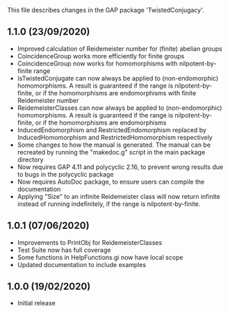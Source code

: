 This file describes changes in the GAP package 'TwistedConjugacy'.


1.1.0 (23/09/2020)
------------------

- Improved calculation of Reidemeister number for (finite) abelian groups
- CoincidenceGroup works more efficiently for finite groups
- CoincidenceGroup now works for homomorphisms with nilpotent-by-finite range
- IsTwistedConjugate can now always be applied to (non-endomorphic)
  homomorphisms. A result is guaranteed if the range is nilpotent-by-finite,
  or if the homomorphisms are endomorphisms with finite Reidemeister number
- ReidemeisterClasses can now always be applied to (non-endomorphic)
  homomorphisms. A result is guaranteed if the range is nilpotent-by-finite,
  or if the homomorphisms are endomorphisms
- InducedEndomorphism and RestrictedEndomorphism replaced by
  InducedHomomorphism and RestrictedHomomorphism respectively
- Some changes to how the manual is generated. The manual can be recreated
  by running the "makedoc.g" script in the main package directory
- Now requires GAP 4.11 and polycyclic 2.16, to prevent wrong results due
  to bugs in the polycyclic package
- Now requires AutoDoc package, to ensure users can compile the documentation
- Applying "Size" to an infinite Reidemeister class will now return infinite
  instead of running indefinitely, if the range is nilpotent-by-finite.


1.0.1 (07/06/2020)
------------------

- Improvements to PrintObj for ReidemeisterClasses
- Test Suite now has full coverage
- Some functions in HelpFunctions.gi now have local scope
- Updated documentation to include examples


1.0.0 (19/02/2020)
------------------

- Initial release
